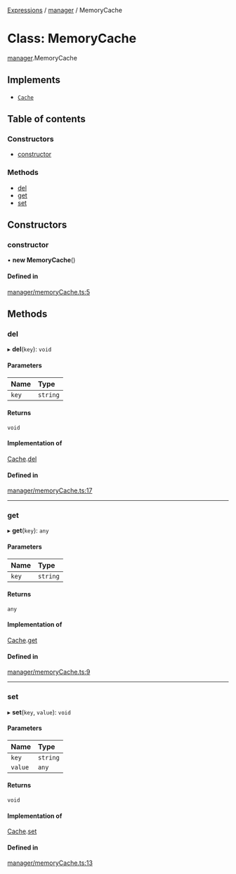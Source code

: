 [Expressions](../README.md) / [manager](../modules/manager.md) / MemoryCache

# Class: MemoryCache

[manager](../modules/manager.md).MemoryCache

## Implements

- [`Cache`](../interfaces/model.Cache.md)

## Table of contents

### Constructors

- [constructor](manager.MemoryCache.md#constructor)

### Methods

- [del](manager.MemoryCache.md#del)
- [get](manager.MemoryCache.md#get)
- [set](manager.MemoryCache.md#set)

## Constructors

### constructor

• **new MemoryCache**()

#### Defined in

[manager/memoryCache.ts:5](https://github.com/FlavioLionelRita/js-expressions/blob/774a064/src/lib/manager/memoryCache.ts#L5)

## Methods

### del

▸ **del**(`key`): `void`

#### Parameters

| Name | Type |
| :------ | :------ |
| `key` | `string` |

#### Returns

`void`

#### Implementation of

[Cache](../interfaces/model.Cache.md).[del](../interfaces/model.Cache.md#del)

#### Defined in

[manager/memoryCache.ts:17](https://github.com/FlavioLionelRita/js-expressions/blob/774a064/src/lib/manager/memoryCache.ts#L17)

___

### get

▸ **get**(`key`): `any`

#### Parameters

| Name | Type |
| :------ | :------ |
| `key` | `string` |

#### Returns

`any`

#### Implementation of

[Cache](../interfaces/model.Cache.md).[get](../interfaces/model.Cache.md#get)

#### Defined in

[manager/memoryCache.ts:9](https://github.com/FlavioLionelRita/js-expressions/blob/774a064/src/lib/manager/memoryCache.ts#L9)

___

### set

▸ **set**(`key`, `value`): `void`

#### Parameters

| Name | Type |
| :------ | :------ |
| `key` | `string` |
| `value` | `any` |

#### Returns

`void`

#### Implementation of

[Cache](../interfaces/model.Cache.md).[set](../interfaces/model.Cache.md#set)

#### Defined in

[manager/memoryCache.ts:13](https://github.com/FlavioLionelRita/js-expressions/blob/774a064/src/lib/manager/memoryCache.ts#L13)
